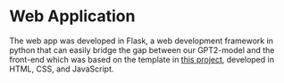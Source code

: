 # Web Application
The web app was developed in Flask, a web development framework in python that can easily bridge the gap between our GPT2-model and the front-end which was based on the template in [this project](https://github.com/huzaifsayed/coronabot-chatterbot), developed in HTML, CSS, and JavaScript. 
